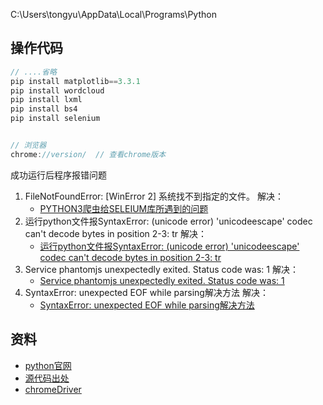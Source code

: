 
C:\Users\tongyu\AppData\Local\Programs\Python

## 操作代码
```js
// ....省略
pip install matplotlib==3.3.1
pip install wordcloud
pip install lxml
pip install bs4
pip install selenium


// 浏览器
chrome://version/  // 查看chrome版本
```

成功运行后程序报错问题
  1. FileNotFoundError: [WinError 2] 系统找不到指定的文件。
    解决：
      - [PYTHON3爬虫给SELEIUM库所遇到的问题](https://www.freesion.com/article/9206383293/)
  2. 运行python文件报SyntaxError: (unicode error) 'unicodeescape' codec can't decode bytes in position 2-3: tr
    解决：
      - [运行python文件报SyntaxError: (unicode error) 'unicodeescape' codec can't decode bytes in position 2-3: tr](https://www.cnblogs.com/qqhfeng/p/12152932.html)
  3. Service phantomjs unexpectedly exited. Status code was: 1
    解决：
      - [Service phantomjs unexpectedly exited. Status code was: 1](https://blog.csdn.net/qq_39564555/article/details/97550418?ops_request_misc=%25257B%252522request%25255Fid%252522%25253A%252522160974828716780264617482%252522%25252C%252522scm%252522%25253A%25252220140713.130102334.pc%25255Fall.%252522%25257D&request_id=160974828716780264617482&biz_id=0&utm_medium=distribute.pc_search_result.none-task-blog-2~all~first_rank_v2~rank_v29-1-97550418.pc_search_result_cache&utm_term=Message:%20Service%20chromedriver%20unexpectedly%20exited.%20Status%20code%20was:%201)
  4. SyntaxError: unexpected EOF while parsing解决方法
    解决：
      - [SyntaxError: unexpected EOF while parsing解决方法](https://blog.csdn.net/qq_44214671/article/details/107754513)


## 资料
- [python官网](https://www.python.org/downloads/release/python-387/)
- [源代码出处](https://github.com/Sumsky21/Pa-Wordcloud)
- [chromeDriver](http://chromedriver.storage.googleapis.com/index.html)